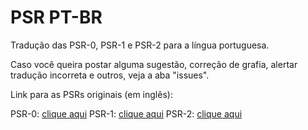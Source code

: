 PSR PT-BR
=========

Tradução das PSR-0, PSR-1 e PSR-2 para a língua portuguesa.

Caso você queira postar alguma sugestão, correção de grafia, alertar tradução incorreta e outros, veja a aba "issues".

Link para as PSRs originais (em inglês):

PSR-0: [clique aqui](https://github.com/php-fig/fig-standards/blob/master/accepted/PSR-0.md)
PSR-1: [clique aqui](https://github.com/php-fig/fig-standards/blob/master/accepted/PSR-1-basic-coding-standard.md)
PSR-2: [clique aqui](https://github.com/php-fig/fig-standards/blob/master/accepted/PSR-2-coding-style-guide.md)